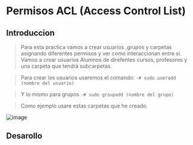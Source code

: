 # Permisos ACL (Access Control List)
## Introduccion
>Para esta practica vamos a crear usuarios ,grupos y carpetas asignando diferentes permisos y ver como interaccionan entre si. Vamos a crear usuarios Alumnos de direfentes cursos, profesores y una carpeta que tendrá subcarpetas.

>Para crear los usuarios usaremos el comando:
```-# sudo useradd (nombre del usuario)```

>Y lo mismo para grupos
```-# sudo groupadd (nombre del grupo)```

>Como ejemplo usare estas carpetas que he creado.

![image](https://github.com/MitkoNachkov/MitkoNachkov.github.io/assets/145337541/e8eadb4d-7fea-4128-bbf2-de5698846fb2)

## Desarollo


